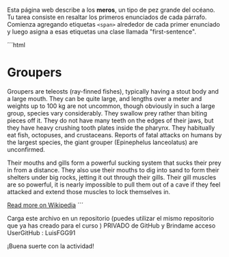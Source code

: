 Esta página web describe a los **meros**, un tipo de pez grande del océano. Tu tarea consiste en resaltar los primeros enunciados de cada párrafo. Comienza agregando etiquetas `<span>` alrededor de cada primer enunciado y luego asigna a esas etiquetas una clase llamada "first-sentence".

´´´html 
    <!DOCTYPE html>
    <html>
        <head>
            <meta charset="utf-8">
            <title>Challenge: Group the groupers</title>
            <style> </style>
        </head>
        <body>
            <h1>Groupers</h1>
            <p>Groupers are teleosts (ray-finned fishes), typically having a stout body and a large mouth. They can be quite large, and lengths over a meter and weights up to 100 kg are not uncommon, though obviously in such a large group, species vary considerably. They swallow prey rather than biting pieces off it. They do not have many teeth on the edges of their jaws, but they have heavy crushing tooth plates inside the pharynx. They habitually eat fish, octopuses, and crustaceans. Reports of fatal attacks on humans by the largest species, the giant grouper (Epinephelus lanceolatus) are unconfirmed.</p>
            <p>Their mouths and gills form a powerful sucking system that sucks their prey in from a distance. They also use their mouths to dig into sand to form their shelters under big rocks, jetting it out through their gills. Their gill muscles are so powerful, it is nearly impossible to pull them out of a cave if they feel attacked and extend those muscles to lock themselves in.</p>
            <a href="http://en.wikipedia.org/wiki/Grouper">Read more on Wikipedia</a>
        </body>
    </html>
´´´

Carga este archivo en un repositorio (puedes utilizar el mismo repositorio que ya has creado para el curso ) PRIVADO de GitHub y Brindame acceso UserGitHub : LuisFGG91 

¡Buena suerte con la actividad!